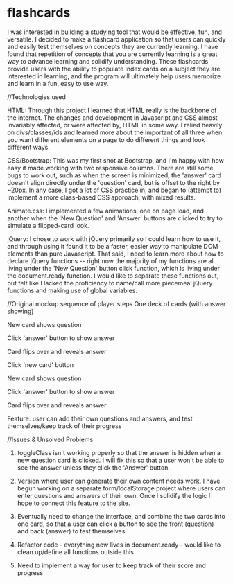 
# flashcards

I was interested in building a studying tool that would be effective, fun, and versatile. I decided to make a flashcard application so that users can quickly and easily test themselves on concepts they are currently learning. I have found that repetition of concepts that you are currently learning is a great way to advance learning and solidify understanding. These flashcards provide users with the ability to populate index cards on a subject they are interested in learning, and the program will ultimately help users memorize and learn in a fun, easy to use way.




//Technologies used

HTML: Through this project I learned that HTML really is the backbone of the internet. The changes and development in Javascript and CSS almost invariably affected, or were affected by, HTML in some way. I relied heavily on divs/classes/ids and learned more about the important of all three when you want different elements on a page to do different things and look different ways.

CSS/Bootstrap: This was my first shot at Bootstrap, and I'm happy with how easy it made working with two responsive columns. There are still some bugs to work out, such as when the screen is minimized, the 'answer' card doesn't align directly under the 'question' card, but is offset to the right by ~20px. In any case, I got a lot of CSS practice in, and began to (attempt to) implement a more class-based CSS approach, with mixed results.

Animate.css: I implemented a few animations, one on page load, and another when the 'New Question' and 'Answer' buttons are clicked to try to simulate a flipped-card look.

jQuery: I chose to work with jQuery primarily so I could learn how to use it, and through using it found it to be a faster, easier way to manipulate DOM elements than pure Javascript. That said, I need to learn more about how to declare jQuery functions -- right now the majority of my functions are all living under the 'New Question' button click function, which is living under the document.ready function. I would like to separate these functions out, but felt like I lacked the proficiency to name/call more piecemeal jQuery functions and making use of global variables.




//Original mockup sequence of player steps
One deck of cards (with answer showing)

New card shows question

Click 'answer' button to show answer 

Card flips over and reveals answer

Click 'new card' button

New card shows question

Click 'answer' button to show answer

Card flips over and reveals answer

Feature: user can add their own questions and answers, and test themselves/keep track of their progress


//Issues & Unsolved Problems

1. toggleClass isn't working properly so that the answer is hidden when a new question card is clicked. I will fix this so that a user won't be able to see the answer unless they click the 'Answer' button.

2. Version where user can generate their own content needs work. I have begun working on a separate form/localStorage project where users can enter questions and answers of their own. Once I solidify the logic I hope to connect this feature to the site.

3. Eventually need to change the interface, and combine the two cards into one card, so that a user can click a button to see the front (question) and back (answer) to test themselves.

4. Refactor code - everything now lives in document.ready - would like to clean up/define all functions outside this

5. Need to implement a way for user to keep track of their score and progress

